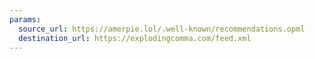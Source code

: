 ```yaml
---
params:
  source_url: https://amerpie.lol/.well-known/recommendations.opml
  destination_url: https://explodingcomma.com/feed.xml
---
```

